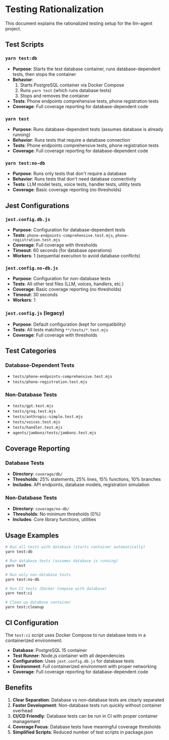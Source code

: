 # Testing Rationalization

This document explains the rationalized testing setup for the llm-agent project.

## Test Scripts

### `yarn test:db`
- **Purpose**: Starts the test database container, runs database-dependent tests, then stops the container
- **Behavior**: 
  1. Starts PostgreSQL container via Docker Compose
  2. Runs `yarn test` (which runs database tests)
  3. Stops and removes the container
- **Tests**: Phone endpoints comprehensive tests, phone registration tests
- **Coverage**: Full coverage reporting for database-dependent code

### `yarn test`
- **Purpose**: Runs database-dependent tests (assumes database is already running)
- **Behavior**: Runs tests that require a database connection
- **Tests**: Phone endpoints comprehensive tests, phone registration tests
- **Coverage**: Full coverage reporting for database-dependent code

### `yarn test:no-db`
- **Purpose**: Runs only tests that don't require a database
- **Behavior**: Runs tests that don't need database connectivity
- **Tests**: LLM model tests, voice tests, handler tests, utility tests
- **Coverage**: Basic coverage reporting (no thresholds)

## Jest Configurations

### `jest.config.db.js`
- **Purpose**: Configuration for database-dependent tests
- **Tests**: `phone-endpoints-comprehensive.test.mjs`, `phone-registration.test.mjs`
- **Coverage**: Full coverage with thresholds
- **Timeout**: 60 seconds (for database operations)
- **Workers**: 1 (sequential execution to avoid database conflicts)

### `jest.config.no-db.js`
- **Purpose**: Configuration for non-database tests
- **Tests**: All other test files (LLM, voices, handlers, etc.)
- **Coverage**: Basic coverage reporting (no thresholds)
- **Timeout**: 30 seconds
- **Workers**: 1

### `jest.config.js` (legacy)
- **Purpose**: Default configuration (kept for compatibility)
- **Tests**: All tests matching `**/tests/*.test.mjs`
- **Coverage**: Full coverage with thresholds

## Test Categories

### Database-Dependent Tests
- `tests/phone-endpoints-comprehensive.test.mjs`
- `tests/phone-registration.test.mjs`

### Non-Database Tests
- `tests/gpt.test.mjs`
- `tests/groq.test.mjs`
- `tests/anthropic-simple.test.mjs`
- `tests/voices.test.mjs`
- `tests/handler.test.mjs`
- `agents/jambonz/tests/jambonz.test.mjs`

## Coverage Reporting

### Database Tests
- **Directory**: `coverage/db/`
- **Thresholds**: 25% statements, 25% lines, 15% functions, 10% branches
- **Includes**: API endpoints, database models, registration simulation

### Non-Database Tests
- **Directory**: `coverage/no-db/`
- **Thresholds**: No minimum thresholds (0%)
- **Includes**: Core library functions, utilities

## Usage Examples

```bash
# Run all tests with database (starts container automatically)
yarn test:db

# Run database tests (assumes database is running)
yarn test

# Run only non-database tests
yarn test:no-db

# Run CI tests (Docker Compose with database)
yarn test:ci

# Clean up database container
yarn test:cleanup
```

## CI Configuration

The `test:ci` script uses Docker Compose to run database tests in a containerized environment:

- **Database**: PostgreSQL 15 container
- **Test Runner**: Node.js container with all dependencies
- **Configuration**: Uses `jest.config.db.js` for database tests
- **Environment**: Full containerized environment with proper networking
- **Coverage**: Full coverage reporting for database-dependent code

## Benefits

1. **Clear Separation**: Database vs non-database tests are clearly separated
2. **Faster Development**: Non-database tests run quickly without container overhead
3. **CI/CD Friendly**: Database tests can be run in CI with proper container management
4. **Coverage Focus**: Database tests have meaningful coverage thresholds
5. **Simplified Scripts**: Reduced number of test scripts in package.json
